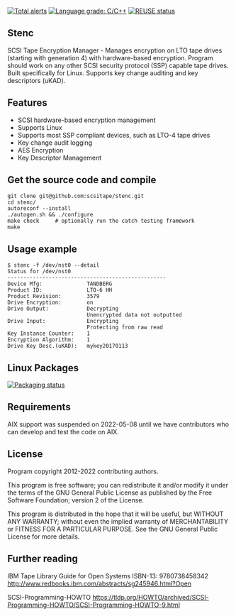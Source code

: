 [![Total alerts](https://img.shields.io/lgtm/alerts/g/scsitape/stenc.svg?logo=lgtm&logoWidth=18)](https://lgtm.com/projects/g/scsitape/stenc/alerts/)
[![Language grade: C/C++](https://img.shields.io/lgtm/grade/cpp/g/scsitape/stenc.svg?logo=lgtm&logoWidth=18)](https://lgtm.com/projects/g/scsitape/stenc/context:cpp)
[![REUSE status](https://api.reuse.software/badge/github.com/scsitape/stenc/)](https://api.reuse.software/info/github.com/scsitape/stenc/)


Stenc
-----

SCSI Tape Encryption Manager - Manages encryption on LTO tape drives (starting with generation 4) with hardware-based encryption. 
Program should work on any other SCSI security protocol (SSP) capable tape drives. Built specifically for Linux. 
Supports key change auditing and key descriptors (uKAD). 

Features
--------

* SCSI hardware-based encryption management
* Supports Linux 
* Supports most SSP compliant devices, such as LTO-4 tape drives
* Key change audit logging
* AES Encryption
* Key Descriptor Management

Get the source code and compile
-------------------------------

```
git clone git@github.com:scsitape/stenc.git
cd stenc/
autoreconf --install
./autogen.sh && ./configure  
make check     # optionally run the catch testing framework
make
```

Usage example
-------------


```
$ stenc -f /dev/nst0 --detail
Status for /dev/nst0
--------------------------------------------------
Device Mfg:              TANDBERG
Product ID:              LTO-6 HH        
Product Revision:        3579
Drive Encryption:        on
Drive Output:            Decrypting
                         Unencrypted data not outputted
Drive Input:             Encrypting
                         Protecting from raw read
Key Instance Counter:    1
Encryption Algorithm:    1
Drive Key Desc.(uKAD):   mykey20170113
```


Linux Packages
--------------
[![Packaging status](https://repology.org/badge/vertical-allrepos/stenc.svg)](https://repology.org/metapackage/stenc)


Requirements
------------
AIX support was suspended on 2022-05-08 until we have contributors who can develop and test the code on AIX.


License
-------
Program copyright 2012-2022 contributing authors.

This program is free software; you can redistribute it and/or modify
it under the terms of the GNU General Public License as published by
the Free Software Foundation; version 2 of the License.

This program is distributed in the hope that it will be useful,
but WITHOUT ANY WARRANTY; without even the implied warranty of
MERCHANTABILITY or FITNESS FOR A PARTICULAR PURPOSE.  See the
GNU General Public License for more details.

Further reading
---------------

IBM Tape Library Guide for Open Systems
ISBN-13: 9780738458342
http://www.redbooks.ibm.com/abstracts/sg245946.html?Open


SCSI-Programming-HOWTO
https://tldp.org/HOWTO/archived/SCSI-Programming-HOWTO/SCSI-Programming-HOWTO-9.html 
